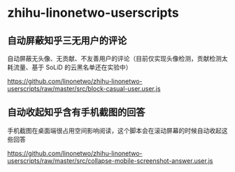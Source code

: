 # zhihu-linonetwo-userscripts

## 自动屏蔽知乎三无用户的评论

自动屏蔽无头像、无贡献、不友善用户的评论（目前仅实现头像检测，贡献检测太耗流量、基于 SoLiD 的云黑名单还在实验中）

https://github.com/linonetwo/zhihu-linonetwo-userscripts/raw/master/src/block-casual-user.user.js

## 自动收起知乎含有手机截图的回答

手机截图在桌面端很占用空间影响阅读，这个脚本会在滚动屏幕的时候自动收起这些回答

https://github.com/linonetwo/zhihu-linonetwo-userscripts/raw/master/src/collapse-mobile-screenshot-answer.user.js
